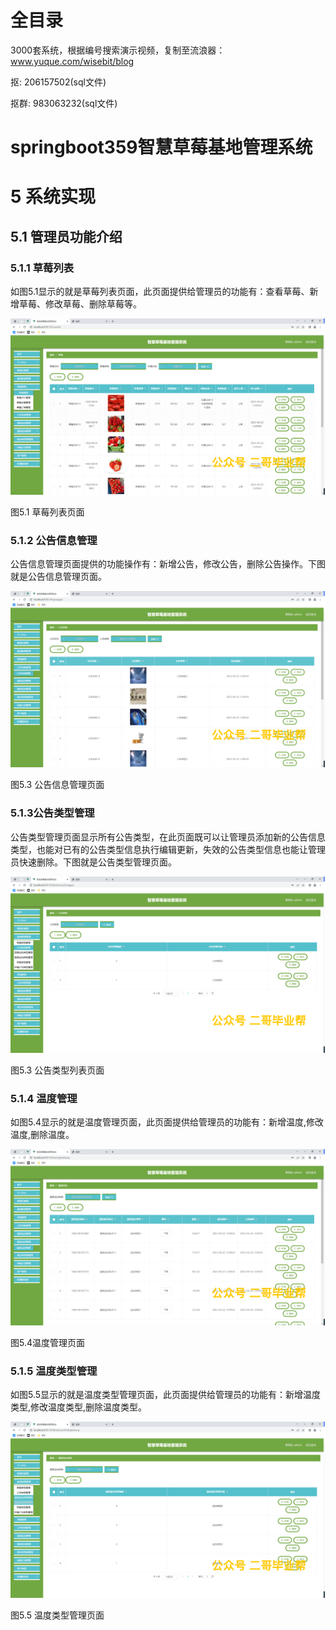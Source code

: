 # 全目录

3000套系统，根据编号搜索演示视频，复制至流浪器：www.yuque.com/wisebit/blog


<p>抠: 206157502(sql文件)</p>
<p>抠群: 983063232(sql文件)</p>


# springboot359智慧草莓基地管理系统
# 5 系统实现
## 5.1 管理员功能介绍
### 5.1.1 草莓列表
如图5.1显示的就是草莓列表页面，此页面提供给管理员的功能有：查看草莓、新增草莓、修改草莓、删除草莓等。

![](/md/blog.021.png)

图5.1 草莓列表页面
### 5.1.2 公告信息管理
公告信息管理页面提供的功能操作有：新增公告，修改公告，删除公告操作。下图就是公告信息管理页面。

![](/md/blog.022.png)

图5.3 公告信息管理页面
### 5.1.3公告类型管理
公告类型管理页面显示所有公告类型，在此页面既可以让管理员添加新的公告信息类型，也能对已有的公告类型信息执行编辑更新，失效的公告类型信息也能让管理员快速删除。下图就是公告类型管理页面。

![](/md/blog.023.png)

图5.3 公告类型列表页面
### 5.1.4 温度管理
如图5.4显示的就是温度管理页面，此页面提供给管理员的功能有：新增温度,修改温度,删除温度。

![](/md/blog.024.png)

图5.4温度管理页面
### 5.1.5 温度类型管理
如图5.5显示的就是温度类型管理页面，此页面提供给管理员的功能有：新增温度类型,修改温度类型,删除温度类型。

![](/md/blog.025.png)

图5.5 温度类型管理页面


